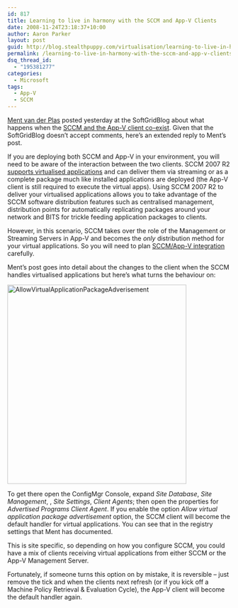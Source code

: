```yaml
---
id: 817
title: Learning to live in harmony with the SCCM and App-V Clients
date: 2008-11-24T23:18:37+10:00
author: Aaron Parker
layout: post
guid: http://blog.stealthpuppy.com/virtualisation/learning-to-live-in-harmony-with-the-sccm-and-app-v-clients
permalink: /learning-to-live-in-harmony-with-the-sccm-and-app-v-clients/
dsq_thread_id:
  - "195381277"
categories:
  - Microsoft
tags:
  - App-V
  - SCCM
---
```

[Ment van der Plas](http://desktopcontrol.blogspot.com/) posted yesterday at the SoftGridBlog about what happens when the [SCCM and the App-V client co-exist](http://www.softgridblog.com/?p=97). Given that the SoftGridBlog doesn’t accept comments, here’s an extended reply to Ment’s post.

If you are deploying both SCCM and App-V in your environment, you will need to be aware of the interaction between the two clients. SCCM 2007 R2 [supports virtualised applications](http://technet.microsoft.com/en-us/library/cc161873.aspx) and can deliver them via streaming or as a complete package much like installed applications are deployed (the App-V client is still required to execute the virtual apps). Using SCCM 2007 R2 to deliver your virtualised applications allows you to take advantage of the SCCM software distribution features such as centralised management, distribution points for automatically replicating packages around your network and BITS for trickle feeding application packages to clients.

However, in this scenario, SCCM takes over the role of the Management or Streaming Servers in App-V and becomes the _only_ distribution method for your virtual applications. So you will need to plan [SCCM/App-V integration](http://technet.microsoft.com/en-us/library/cc161957.aspx) carefully.

Ment’s post goes into detail about the changes to the client when the SCCM handles virtualised applications but here’s what turns the behaviour on:

<img style="display: inline" title="AllowVirtualApplicationPackageAdverisement" border="0" alt="AllowVirtualApplicationPackageAdverisement" src="https://stealthpuppy.com/wp-content/uploads/2008/11/allowvirtualapplicationpackageadverisement.png" width="404" height="448" /> 

To get there open the ConfigMgr Console, expand _Site Database_, _Site Management_, _<Site Name>_, _Site Settings_, _Client Agents_; then open the properties for _Advertised Programs Client Agent_. If you enable the option _Allow virtual application package advertisement_ option, the SCCM client will become the default handler for virtual applications. You can see that in the registry settings that Ment has documented.

This is site specific, so depending on how you configure SCCM, you could have a mix of clients receiving virtual applications from either SCCM or the App-V Management Server.

Fortunately, if someone turns this option on by mistake, it is reversible – just remove the tick and when the clients next refresh (or if you kick off a Machine Policy Retrieval & Evaluation Cycle), the App-V client will become the default handler again.